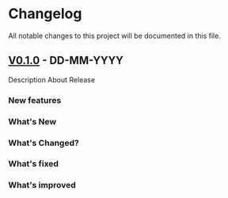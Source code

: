 # Changelog

All notable changes to this project will be documented in this file.

## [V0.1.0](link) - DD-MM-YYYY

Description About Release

### New features

### What's New

### What's Changed?

### What's fixed

### What's improved
